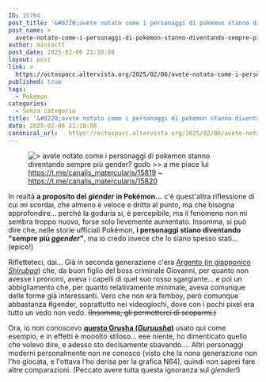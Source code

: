 ```yaml
---
ID: 15764
post_title: '&#8220;avete notato come i personaggi di pokemon stanno diventando sempre più gender? godo&#8221;'
post_name: >
  avete-notato-come-i-personaggi-di-pokemon-stanno-diventando-sempre-piu-gender-godo
author: minioctt
post_date: 2025-02-06 21:18:08
layout: post
link: >
  https://octospacc.altervista.org/2025/02/06/avete-notato-come-i-personaggi-di-pokemon-stanno-diventando-sempre-piu-gender-godo/
published: true
tags:
  - Pokémon
categories:
  - Senza categoria
title: '&#8220;avete notato come i personaggi di pokemon stanno diventando sempre più gender? godo&#8221;'
date: 2025-02-06 21:18:08
canonical_url:   https://octospacc.altervista.org/2025/02/06/avete-notato-come-i-personaggi-di-pokemon-stanno-diventando-sempre-piu-gender-godo/
---
```

<!-- wp:image {"id":15765,"sizeSlug":"full","linkDestination":"none"} -->
<figure class="wp-block-image size-full"><img src="{{site.cdnurl}}/assets/uploads/2025/02/image-3.png" alt="&gt; avete notato come i personaggi di pokemon stanno diventando sempre più gender? godo
&gt;&gt; a me piace lui" class="wp-image-15765"/><figcaption class="wp-element-caption"><a href="https://t.me/canalis_matercularis/15819">https://t.me/canalis_matercularis/15819</a> ~ <a href="https://t.me/canalis_matercularis/15820">https://t.me/canalis_matercularis/15820</a></figcaption></figure>
<!-- /wp:image -->

<!-- wp:paragraph -->
<p></p>
<!-- /wp:paragraph -->

<!-- wp:paragraph -->
<p>In realtà <strong>a proposito del <em>giender</em> in Pokémon...</strong> c'è quest'altra riflessione di cui mi scordai, che almeno è veloce e dritta al punto, ma che bisogna approfondire... perché la goduria si, è percepibile, ma il fenomeno non mi sembra troppo nuovo, forse solo lievemente aumentato. Insomma, si può dire che, nelle storie ufficiali Pokémon, <strong>i personaggi stiano diventando "sempre più <em>ggender</em>"</strong>, ma io credo invece che lo siano spesso stati... (epico!)</p>
<!-- /wp:paragraph -->

<!-- wp:paragraph -->
<p>Rifletteteci, dai... Già in seconda generazione c'era <a href="https://wiki.pokemoncentral.it/Argento_(gioco)">Argento (in giapponico <em>Shirubaa</em>)</a> che, da buon figlio del boss criminale Giovanni, per quanto non avesse i pronomi, aveva i capelli di quel suo rosso sgargiante... e poi un abbigliamento che, per quanto relativamente minimale, aveva comunque delle forme già interessanti. Vero che non era femboy, però comunque abbastanza #gender, soprattutto nei videogiochi, dove con i pochi pixel era tutto un vedo non vedo. <s>(Insomma, gli permetterei di scoparmi.)</s></p>
<!-- /wp:paragraph -->

<!-- wp:paragraph -->
<p>Ora, io non conoscevo <strong><a href="https://wiki.pokemoncentral.it/Grusha">questo Grusha (<em>Guruusha</em>)</a></strong> usato qui come esempio, e in effetti è mooolto stiloso... eee niente, ho dimenticato quello che volevo dire, e adesso sto decisamente sbavando.... Altri personaggi moderni personalmente non ne conosco (visto che la nona generazione non l'ho giocata, e l'ottava l'ho derisa per la grafica N64), quindi non saprei fare altre comparazioni. (Peccato avere tutta questa ignoranza sul <em>giender</em>!)</p>
<!-- /wp:paragraph -->